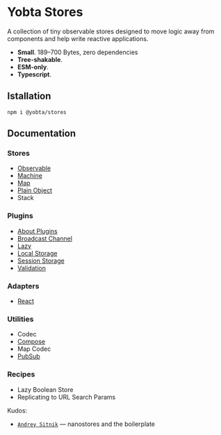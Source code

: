 # Yobta Stores

A collection of tiny observable stores designed to move logic away from components and help write reactive applications.

- **Small**. 189–700 Bytes, zero dependencies
- **Tree-shakable**.
- **ESM-only**.
- **Typescript**.

## Istallation

```
npm i @yobta/stores
```

## Documentation

### Stores

- [Observable](src/stores/storeYobta/index.md)
- [Machine](src/stores/machineYobta/index.md)
- [Map](src/stores/mapYobta/index.md)
- [Plain Object](src/stores/plainObjectYobta/index.md)
- Stack

### Plugins

- [About Plugins](src/plugins/index.md)
- [Broadcast Channel](src/plugins/broadcastChannelPluginYobta/index.md)
- [Lazy](src/plugins/lazyPluginYobta/index.md)
- [Local Storage](src/plugins/localStoragePluginYobta/index.md)
- [Session Storage](src/plugins/sessionStoragePluginYobta/index.md)
- [Validation](src/plugins/validationPluginYobta/index.md)

### Adapters

- [React](src/adapters/react/index.md)

### Utilities

- Codec
- [Compose](src/util/composeYobta/index.md)
- Map Codec
- [PubSub](src/util/pubSubYobta/index.md)

### Recipes

- Lazy Boolean Store
- Replicating to URL Search Params

Kudos:

- [`Andrey Sitnik`] — nanostores and the boilerplate

[`andrey sitnik`]: https://sitnik.ru
